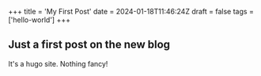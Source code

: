 +++
title = 'My First Post'
date = 2024-01-18T11:46:24Z
draft = false
tags = ['hello-world']
+++

## Just a first post on the new blog
It's a hugo site. Nothing fancy!
